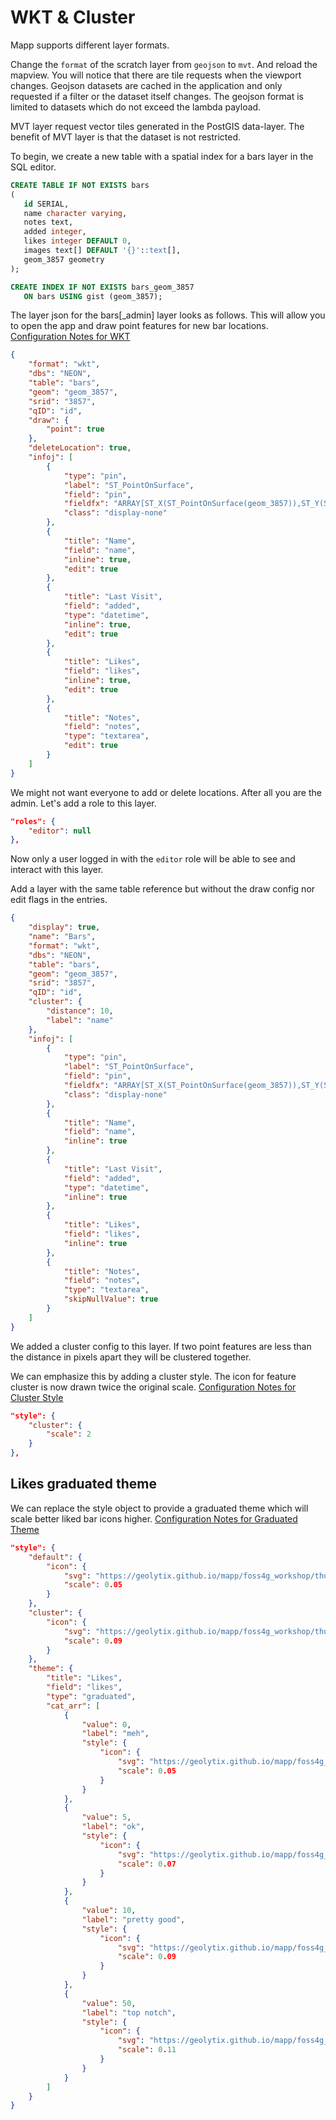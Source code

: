 #  WKT & Cluster

Mapp supports different layer formats.

Change the `format` of the scratch layer from `geojson` to `mvt`. And reload the mapview. You will notice that there are tile requests when the viewport changes. Geojson datasets are cached in the application and only requested if a filter or the dataset itself changes. The geojson format is limited to datasets which do not exceed the lambda payload.

MVT layer request vector tiles generated in the PostGIS data-layer. The benefit of MVT layer is that the dataset is not restricted.

To begin, we create a new table with a spatial index for a bars layer in the SQL editor.

```SQL
CREATE TABLE IF NOT EXISTS bars
(
   id SERIAL,
   name character varying,
   notes text,
   added integer,
   likes integer DEFAULT 0,
   images text[] DEFAULT '{}'::text[],
   geom_3857 geometry
);

CREATE INDEX IF NOT EXISTS bars_geom_3857
   ON bars USING gist (geom_3857);
```

The layer json for the bars[_admin] layer looks as follows. This will allow you to open the app and draw point features for new bar locations.
[Configuration Notes for WKT](https://github.com/GEOLYTIX/xyz/wiki/Configuration#wkt)

```json
{
    "format": "wkt",
    "dbs": "NEON",
    "table": "bars",
    "geom": "geom_3857",
    "srid": "3857",
    "qID": "id",
    "draw": {
        "point": true
    },
    "deleteLocation": true,
    "infoj": [
        {
            "type": "pin",
            "label": "ST_PointOnSurface",
            "field": "pin",
            "fieldfx": "ARRAY[ST_X(ST_PointOnSurface(geom_3857)),ST_Y(ST_PointOnSurface(geom_3857))]",
            "class": "display-none"
        },
        {
            "title": "Name",
            "field": "name",
            "inline": true,
            "edit": true
        },
        {
            "title": "Last Visit",
            "field": "added",
            "type": "datetime",
            "inline": true,
            "edit": true
        },
        {
            "title": "Likes",
            "field": "likes",
            "inline": true,
            "edit": true
        },
        {
            "title": "Notes",
            "field": "notes",
            "type": "textarea",
            "edit": true
        }
    ]
}
```

We might not want everyone to add or delete locations. After all you are the admin. Let's add a role to this layer.

```json
"roles": {
    "editor": null
},
```

Now only a user logged in with the `editor` role will be able to see and interact with this layer.

Add a layer with the same table reference but without the draw config nor edit flags in the entries.

```json
{
    "display": true,
    "name": "Bars",
    "format": "wkt",
    "dbs": "NEON",
    "table": "bars",
    "geom": "geom_3857",
    "srid": "3857",
    "qID": "id",
    "cluster": {
        "distance": 10,
        "label": "name"
    },
    "infoj": [
        {
            "type": "pin",
            "label": "ST_PointOnSurface",
            "field": "pin",
            "fieldfx": "ARRAY[ST_X(ST_PointOnSurface(geom_3857)),ST_Y(ST_PointOnSurface(geom_3857))]",
            "class": "display-none"
        },
        {
            "title": "Name",
            "field": "name",
            "inline": true
        },
        {
            "title": "Last Visit",
            "field": "added",
            "type": "datetime",
            "inline": true
        },
        {
            "title": "Likes",
            "field": "likes",
            "inline": true
        },
        {
            "title": "Notes",
            "field": "notes",
            "type": "textarea",
            "skipNullValue": true
        }
    ]
}
```

We added a cluster config to this layer. If two point features are less than the distance in pixels apart they will be clustered together.

We can emphasize this by adding a cluster style. The icon for feature cluster is now drawn twice the original scale.
[Configuration Notes for Cluster Style](https://github.com/GEOLYTIX/xyz/wiki/Configuration#cluster-1)

```json
"style": {
    "cluster": {
        "scale": 2
    }
},
```

## Likes graduated theme

We can replace the style object to provide a graduated theme which will scale better liked bar icons higher.
[Configuration Notes for Graduated Theme](https://github.com/GEOLYTIX/xyz/wiki/Configuration#graduated-themes)

```json
"style": {
    "default": {
        "icon": {
            "svg": "https://geolytix.github.io/mapp/foss4g_workshop/thumb-up.svg",
            "scale": 0.05
        }
    },
    "cluster": {
        "icon": {
            "svg": "https://geolytix.github.io/mapp/foss4g_workshop/thumb-up.svg",
            "scale": 0.09
        }
    },
    "theme": {
        "title": "Likes",
        "field": "likes",
        "type": "graduated",
        "cat_arr": [
            {
                "value": 0,
                "label": "meh",
                "style": {
                    "icon": {
                        "svg": "https://geolytix.github.io/mapp/foss4g_workshop/thumb-up.svg",
                        "scale": 0.05
                    }
                }
            },
            {
                "value": 5,
                "label": "ok",
                "style": {
                    "icon": {
                        "svg": "https://geolytix.github.io/mapp/foss4g_workshop/thumb-up.svg",
                        "scale": 0.07
                    }
                }
            },
            {
                "value": 10,
                "label": "pretty good",
                "style": {
                    "icon": {
                        "svg": "https://geolytix.github.io/mapp/foss4g_workshop/thumb-up.svg",
                        "scale": 0.09
                    }
                }
            },
            {
                "value": 50,
                "label": "top notch",
                "style": {
                    "icon": {
                        "svg": "https://geolytix.github.io/mapp/foss4g_workshop/thumb-up.svg",
                        "scale": 0.11
                    }
                }
            }
        ]
    }
}
```
